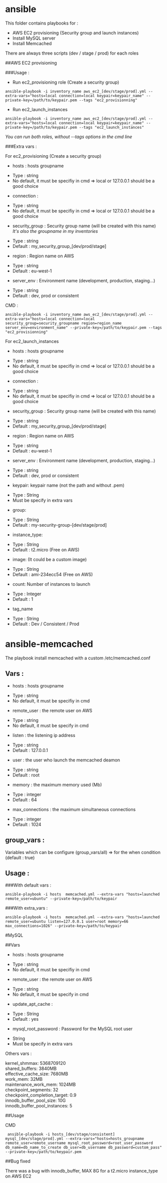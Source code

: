 # ansible

This folder contains playbooks for :
- AWS EC2 provisioning (Security group and launch instances)
- Install MySQL server
- Install Memcached

There are always three scripts (dev / stage / prod) for each roles

##AWS EC2 provisioning

###Usage :


- Run ec2_provisioning role (Create a security group)

```shell
ansible-playbook -i inventory_name aws_ec2_[dev/stage/prod].yml --extra-vars="hosts=local connection=local keypair=keypair_name" --private-key=/path/to/keypair.pem --tags "ec2_provisionning"

```

- Run ec2_launch_instances 

```shell
ansible-playbook -i inventory_name aws_ec2_[dev/stage/prod].yml --extra-vars="hosts=local connection=local keypair=keypair_name" --private-key=/path/to/keypair.pem --tags "ec2_launch_instances"

```

*You can run both roles, without --tags options in the cmd line*

###Extra vars :

For ec2_provisioning (Create a security group)

- hosts : hosts groupname
 * Type : string
 * No default, it must be specifiy in cmd => local or 127.0.0.1 should be a good choice 

- connection : 
 * Type : string
 * No default, it must be specifiy in cmd => local or 127.0.0.1 should be a good choice 

- security_group : Security group name (will be created with this name)
*It's also the groupname in my inventories*
 * Type : string
 * Default : my_security_group_[dev/prod/stage]

- region : Region name on AWS
 * Type : string
 * Default : eu-west-1

- server_env : Environment name (development, production, staging...)
 * Type : string
 * Default : dev, prod or consistent

CMD :

```shell
ansible-playbook -i inventory_name aws_ec2_[dev/stage/prod].yml --extra-vars="hosts=local connection=local security_group=security_groupname region=region_name server_env=environment_name" --private-key=/path/to/keypair.pem --tags "ec2_provisionning"

```
For ec2_launch_instances 

- hosts : hosts groupname
 * Type : string
 * No default, it must be specifiy in cmd => local or 127.0.0.1 should be a good choice 

- connection : 
 * Type : string
 * No default, it must be specifiy in cmd => local or 127.0.0.1 should be a good choice 

- security_group : Security group name (will be created with this name)
 * Type : string
 * Default : my_security_group_[dev/prod/stage]

- region : Region name on AWS
 * Type : string
 * Default : eu-west-1

- server_env : Environment name (development, production, staging...)
 * Type : string
 * Default : dev, prod or consistent

- keypair: keypair name (not the path and without .pem)
 * Type : String
 * Must be specify in extra vars

- group: 
 * Type : String
 * Default : my-security-group-[dev/stage/prod]
    
- instance_type: 
 * Type : String
 * Default : t2.micro (Free on AWS)
    
- image: (It could be a custom image)
 * Type : String
 * Default : ami-234ecc54 (Free on AWS)
    
- count: Number of instances to launch
 * Type : Integer
 * Default : 1

- tag_name
 * Type : String
 * Default : Dev / Consistent / Prod


# ansible-memcached

The playbook install memcached with a custom /etc/memcached.conf

## Vars :

- hosts : hosts groupname
 * Type : string
 * No default, it must be specifiy in cmd

- remote_user : the remote user on AWS
 * Type : string
 * No default, it must be specify in cmd 

- listen : the listening ip address
 * Type : string
 * Default : 127.0.0.1

- user : the user who launch the memcached deamon
 * Type : string
 * Default : root

- memory : the maximum memory used (Mb)
 * Type : integer
 * Default : 64

- max_connections : the maximum simultaneous connections
 * Type : integer
 * Default : 1024

## group_vars :

Variables which can be configure (group_vars/all) => for the when condition (default : true)

## Usage :

###With default vars :
```
ansible-playbook -i hosts  memcached.yml --extra-vars "hosts=launched remote_user=ubuntu" --private-key=/path/to/keypair 

```

###With extra_vars :
```
ansible-playbook -i hosts  memcached.yml --extra-vars "hosts=launched remote_user=ubuntu listen=127.0.0.1 user=root memory=66 max_connections=1026" --private-key=/path/to/keypair

```

#MySQL

##Vars

- hosts : hosts groupname
 * Type : string
 * No default, it must be specifiy in cmd

- remote_user : the remote user on AWS
 * Type : string
 * No default, it must be specify in cmd 

- update_apt_cache :
 * Type : String 
 * Default : yes

- mysql_root_password : Password for the MySQL root user
 * String
 * Must be specify in extra vars

Others vars :

kernel_shmmax: 5368709120  
shared_buffers: 3840MB  
effective_cache_size: 7680MB  
work_mem: 32MB  
maintenance_work_mem: 1024MB  
checkpoint_segments: 32  
checkpoint_completion_target: 0.9  
innodb_buffer_pool_size: 10G  
innodb_buffer_pool_instances: 5  

##Usage

CMD

```shell
 ansible-playbook -i hosts_[dev/stage/consistent] mysql_[dev/stage/prod].yml --extra-vars="hosts=hosts_groupname remote_user=remote_username mysql_root_password=root_user_password db_name=db_name_to_create db_user=db_username db_password=custom_pass" --private-key=/path/to/keypair.pem

```

##Bug fixed

There was a bug with innodb_buffer, MAX 8G for a t2.micro instance_type on AWS EC2